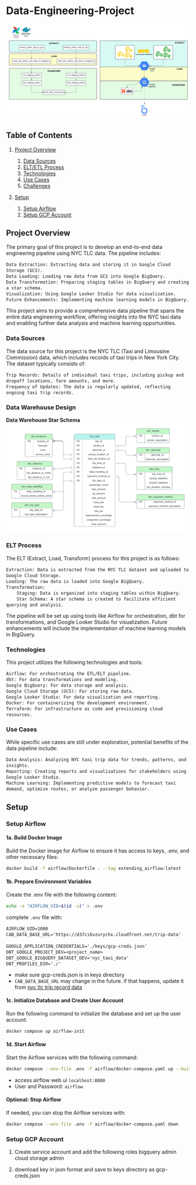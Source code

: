 # Data-Engineering-Project

![pipeline](https://raw.githubusercontent.com/arjiomega/Data-Engineering-Project/refs/heads/main/resources/pipeline.png)

## Table of Contents
1. [Project Overview](#project-overview)

    1. [Data Sources](#data-sources)
    2. [ELT/ETL Process](#elt-process)
    3. [Technologies](#technologies)
    4. [Use Cases](#use-cases)
    5. [Challenges](#challenges)

2. [Setup](#setup)

    1. [Setup Airflow](#setup-airflow)
    2. [Setup GCP Account](#setup-gcp-account)

## Project Overview

The primary goal of this project is to develop an end-to-end data engineering pipeline using NYC TLC data. The pipeline includes:

    Data Extraction: Extracting data and storing it in Google Cloud Storage (GCS).
    Data Loading: Loading raw data from GCS into Google BigQuery.
    Data Transformation: Preparing staging tables in BigQuery and creating a star schema.
    Visualization: Using Google Looker Studio for data visualization.
    Future Enhancements: Implementing machine learning models in BigQuery.

This project aims to provide a comprehensive data pipeline that spans the entire data engineering workflow, offering insights into the NYC taxi data and enabling further data analysis and machine learning opportunities.

### Data Sources

The data source for this project is the NYC TLC (Taxi and Limousine Commission) data, which includes records of taxi trips in New York City. The dataset typically consists of:

    Trip Records: Details of individual taxi trips, including pickup and dropoff locations, fare amounts, and more.
    Frequency of Updates: The data is regularly updated, reflecting ongoing taxi trip records.

### Data Warehouse Design

**Data Warehouse Star Schema**
![nyc_tlc_trip_star_schema](https://raw.githubusercontent.com/arjiomega/Data-Engineering-Project/refs/heads/main/resources/nyc_tlc_trip_star_schema.png)

### ELT Process

The ELT (Extract, Load, Transform) process for this project is as follows:

    Extraction: Data is extracted from the NYC TLC dataset and uploaded to Google Cloud Storage.
    Loading: The raw data is loaded into Google BigQuery.
    Transformation:
        Staging: Data is organized into staging tables within BigQuery.
        Star Schema: A star schema is created to facilitate efficient querying and analysis.

The pipeline will be set up using tools like Airflow for orchestration, dbt for transformations, and Google Looker Studio for visualization. Future enhancements will include the implementation of machine learning models in BigQuery.

### Technologies

This project utilizes the following technologies and tools:

    Airflow: For orchestrating the ETL/ELT pipeline.
    dbt: For data transformations and modeling.
    Google BigQuery: For data storage and analysis.
    Google Cloud Storage (GCS): For storing raw data.
    Google Looker Studio: For data visualization and reporting.
    Docker: For containerizing the development environment.
    Terraform: For infrastructure as code and provisioning cloud resources.

### Use Cases

While specific use cases are still under exploration, potential benefits of the data pipeline include:

    Data Analysis: Analyzing NYC taxi trip data for trends, patterns, and insights.
    Reporting: Creating reports and visualizations for stakeholders using Google Looker Studio.
    Machine Learning: Implementing predictive models to forecast taxi demand, optimize routes, or analyze passenger behavior.

## Setup
### Setup Airflow

#### 1a. Build Docker Image
Build the Docker image for Airflow to ensure it has access to keys, .env, and other necessary files:
```bash
docker build -f airflow/Dockerfile . --tag extending_airflow:latest
```


#### 1b. Prepare Environment Variables
Create the .env file with the following content:
```bash
echo -e "AIRFLOW_UID=$(id -u)" > .env
```

complete `.env` file with:
```.env
AIRFLOW_UID=1000
CAB_DATA_BASE_URL='https://d37ci6vzurychx.cloudfront.net/trip-data'

GOOGLE_APPLICATION_CREDENTIALS='./keys/gcp-creds.json'
DBT_GOOGLE_PROJECT_DEV=<project_name>
DBT_GOOGLE_BIGQUERY_DATASET_DEV='nyc_taxi_data'
DBT_PROFILES_DIR='./'
```
- make sure gcp-creds.json is in keys directory
- `CAB_DATA_BASE_URL` may change in the future. if that happens, update it from [nyc tlc trip record data](https://www.nyc.gov/site/tlc/about/tlc-trip-record-data.page)

#### 1c. Initialize Database and Create User Account
Run the following command to initialize the database and set up the user account:
```bash
docker compose up airflow-init
```


#### 1d. Start Airflow
Start the Airflow services with the following command:
```bash
docker compose --env-file .env -f airflow/docker-compose.yaml up --build -d
```
- access airflow web ui `localhost:8080`
- User and Password: `airflow`

#### Optional: Stop Airflow
If needed, you can stop the Airflow services with:
```bash
docker compose --env-file .env -f airflow/docker-compose.yaml down
```

### Setup GCP Account

1. Create service account and add the following roles
bigquery admin
cloud storage admin

2. download key in json format and save to keys directory as gcp-creds.json



